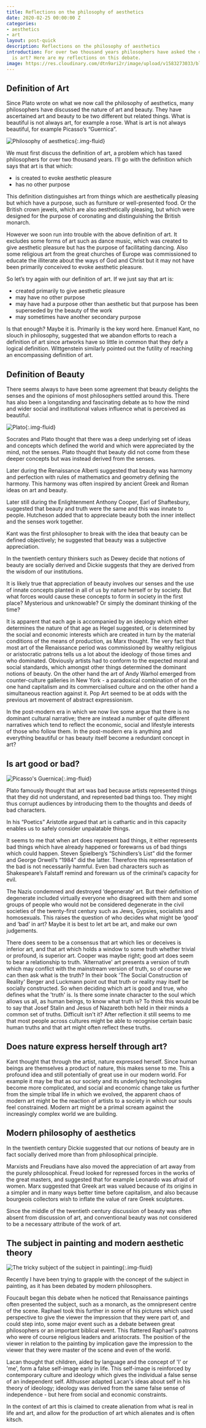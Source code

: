 ```yaml
---
title: Reflections on the philosophy of aesthetics
date: 2020-02-25 00:00:00 Z
categories:
- aesthetics
- art
layout: post-quick
description: Reflections on the philosophy of aesthetics
introduction: For over two thousand years philosophers have asked the question - what
  is art? Here are my reflections on this debate.
image: https://res.cloudinary.com/dtn9ari2r/image/upload/v1583273033/blog/96E6718D-CE5A-4D47-A191-8FFB7788BFC0.jpg
---
```


## Definition of Art

Since Plato wrote on what we now call the philosophy of aesthetics, many philosophers have discussed the nature of art and beauty. They have ascertained art and beauty to be two different but related things. What is beautiful is not always art, for example a rose. What is art is not always beautiful, for example Picasso‘s “Guernica”.

![Philosophy of aesthetics](https://res.cloudinary.com/dtn9ari2r/image/upload/v1583272469/blog/Crown_Jewels_of_the_United_Kingdom_1952-12-13_1.jpg){:.img-fluid}

We must first discuss the definition of art, a problem which has taxed philosophers for over two thousand years. I’ll go with the definition which says that art is that which:

  * is created to evoke aesthetic   pleasure
  * has no other purpose

This definition distinguishes art from things which are aesthetically pleasing but which have a purpose, such as furniture or well-presented food. Or the British crown jewels, which are also aesthetically pleasing, but which were designed for the purpose of coronating and distinguishing the British monarch.

However we soon run into trouble with the above definition of art. It excludes some forms of art such as dance music, which was created to give aesthetic pleasure but has the purpose of facilitating dancing. Also some religious art from the great churches of Europe was commissioned to educate the illiterate about the ways of God and Christ but it may not have been primarily conceived to evoke aesthetic pleasure.

So let’s try again with our definition of art. If we just say that art is:

* created primarily to give aesthetic pleasure
* may have no other purpose
* may have had a purpose other than aesthetic but that purpose has been superseded by the beauty of the work
* may sometimes have another secondary purpose

Is that enough? Maybe it is. Primarily is the key word here. Emanuel Kant, no slouch in philosophy, suggested that we abandon efforts to  reach a definition of art since artworks have so little in common that they defy a logical definition. Wittgenstein similarly pointed out the futility of reaching an encompassing definition of art.

## Definition of Beauty

There seems always to have been some agreement that beauty delights the senses and the opinions of most philosophers settled around this. There has also been a longstanding and fascinating debate as to how the mind and wider social and institutional values influence what is perceived as beautiful.

![Plato](https://res.cloudinary.com/dtn9ari2r/image/upload/v1582116590/blog/800px-Plato_Silanion_Musei_Capitolini_MC1377.jpg){:.img-fluid}

Socrates and Plato thought that there was a deep underlying set of ideas and concepts which defined the world and which were appreciated by the mind, not the senses. Plato thought that beauty did not come from these deeper concepts but was instead derived from the senses.

Later during the Renaissance Alberti suggested that beauty was harmony and perfection with rules of mathematics and geometry defining the harmony. This harmony was often inspired by ancient Greek and Roman ideas on art and beauty.

Later still during the Enlightenment Anthony Cooper, Earl of Shaftesbury, suggested that beauty and truth were the same and this was innate to people. Hutcheson added that to appreciate beauty both the inner intellect and the senses work together.

Kant was the first philosopher to break with the idea that beauty can be defined objectively; he suggested that beauty was a subjective appreciation. 

In the twentieth century thinkers such as Dewey decide that notions of beauty are socially derived and Dickie suggests that they are derived from the wisdom of our institutions.

It is likely true that appreciation of beauty involves our senses and the use of innate concepts planted in all of us by nature herself or by society. But what forces would cause these concepts to form in society in the first place? Mysterious and unknowable? Or simply the dominant thinking of the time?

It is apparent that each age is accompanied by an ideology which either determines the nature of that age as Hegel suggested, or is determined by the social and economic interests which are created in turn by the material conditions of the means of production, as Marx thought. The very fact that most art of the Renaissance period was commissioned by wealthy religious or aristocratic patrons tells us a lot about the ideology of those times and who dominated. Obviously artists had to conform to the expected moral and social standards, which amongst other things determined the dominant notions of beauty. On the other hand the art of Andy Warhol emerged from counter-culture galleries in New York - a paradoxical combination of on the one hand capitalism and its commercialised culture and on the other hand a simultaneous reaction against it. Pop Art seemed to be at odds with the previous art movement of abstract expressionism.

In the post-modern era in which we now live some argue that there is no dominant cultural narrative; there are instead a number of quite different narratives which tend to reflect the economic, social and lifestyle interests of those who follow them. In the post-modern era is anything and everything beautiful or has beauty itself become a redundant concept in art?

## Is art good or bad?

![Picasso's Guernica](https://res.cloudinary.com/dtn9ari2r/image/upload/v1583271948/blog/PicassoGuernica.jpg){:.img-fluid}

Plato famously thought that art was bad because artists represented things that they did not understand, and represented bad things too. They might thus corrupt audiences by introducing them to the thoughts and deeds of bad characters.

In his “Poetics” Aristotle argued that art is cathartic and in this capacity enables us to safely consider unpalatable things.

It seems to me that when art does represent bad things, it either represents bad things which have already happened or forewarns us of bad things which could happen. Steven Spielberg’s “Schindlers’s List” did the former and George Orwell’s “1984” did the latter. Therefore this representation of the bad is not necessarily harmful. Even bad characters such as Shakespeare’s Falstaff remind and forewarn us of the criminal’s capacity for evil.

The Nazis condemned and destroyed ‘degenerate’ art. But their definition of degenerate included virtually everyone who disagreed with them and some groups of people who would not be considered degenerate in the civil societies of the twenty-first century such as Jews, Gypsies, socialists and homosexuals. This raises the question of who decides what might be ‘good’ and ‘bad’ in art? Maybe it is best to let art be art, and make our own judgements.

There does seem to be a consensus that art which lies or deceives is inferior art, and that art which holds a window to some truth whether trivial or profound, is superior art. Cooper was maybe right; good art does seem to bear a relationship to truth. 'Alternative' art presents a version of truth which may conflict with the mainstream version of truth, so of course we can then ask what is the truth? In their book 'The Social Construction of Reality' Berger and Luckmann point out that truth or reality may itself be socially constructed. So when deciding which art is good and true, who defines what the 'truth' is. Is there some innate character to the soul which allows us all, as human beings, to know what truth is? To think this would be to say that Josef Stalin and Jesus of Nazareth both held in their minds a common set of truths. Difficult isn't it? After reflection it still seems to me that most people across cultures might be able to recognise certain basic human truths and that art might often reflect these truths.

## Does nature express herself through art?

Kant thought that through the artist, nature expressed herself. Since human beings are themselves a product of nature, this makes sense to me. This a profound idea and still potentially of great use in our modern world. For example it may be that as our society and its underlying technologies become more complicated, and social and economic change take us further from the simple tribal life in which we evolved, the apparent chaos of modern art might be the reaction of artists to a society in which our souls feel constrained. Modern art might be a primal scream against the increasingly complex world we are building.

## Modern philosophy of aesthetics

In the twentieth century Dickie suggested that our notions of beauty are in fact socially derived more than from philosophical principle. 

Marxists and Freudians have also moved the appreciation of art away from the purely philosophical. Freud looked for repressed forces in the works of the great masters, and suggested that for example Leonardo was afraid of women. Marx suggested that Greek art was valued because of its origins in a simpler and in many ways better time before capitalism, and also because bourgeois collectors wish to inflate the value of rare Greek sculptures.

Since the middle of the twentieth century discussion of beauty was often absent from discussion of art, and conventional beauty was not considered to be a necessary attribute of the work of art.

## The subject in painting and modern aesthetic theory

![The tricky subject of the subject in painting](https://res.cloudinary.com/dtn9ari2r/image/upload/v1572463526/blog/DSC_0183.jpg){:.img-fluid}

Recently I have been trying to grapple with the concept of the subject in painting, as it has been debated by modern philosophers. 

Foucault began this debate when he noticed that Renaissance paintings often presented the subject, such as a monarch, as the omnipresent centre of the scene. Raphael took this further in some of his pictures which used perspective to give the viewer the impression that they were part of, and could step into, some major event such as a debate between great philosophers or an important biblical event. This flattered Raphael's patrons who were of course religious leaders and aristocrats. The position of the viewer in relation to the painting by implication gave the impression to the viewer that they were master of the scene and even of the world.

Lacan thought that children, aided by language and the concept of 'I' or 'me', form a false self-image early in life. This self-image is reinforced by contemporary culture and ideology which gives the individual a false sense of an independent self. Althusser adapted Lacan's ideas about self in his theory of ideology; ideology was derived from the same false sense of independence - but here from social and economic constraints. 

In the context of art this is claimed to create alienation from what is real in life and art, and allow for the production of art which alienates and is often kitsch.
